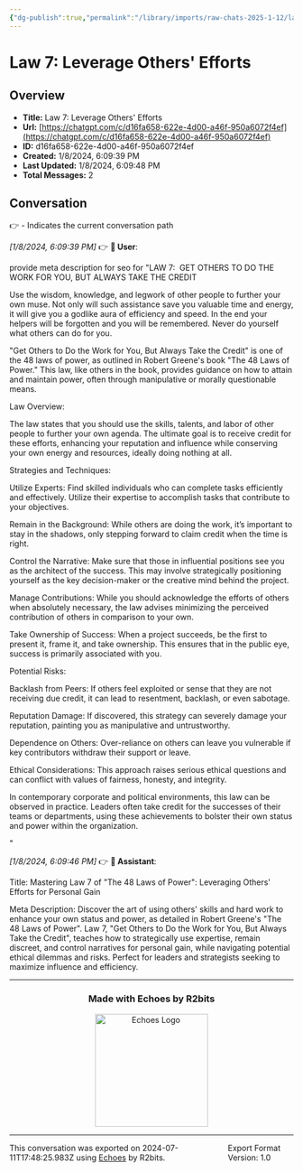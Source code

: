 ```yaml
---
{"dg-publish":true,"permalink":"/library/imports/raw-chats-2025-1-12/law-7-leverage-others-efforts/"}
---
```


# Law 7: Leverage Others' Efforts

## Overview
- **Title:** Law 7: Leverage Others' Efforts
- **Url:** [https://chatgpt.com/c/d16fa658-622e-4d00-a46f-950a6072f4ef](https://chatgpt.com/c/d16fa658-622e-4d00-a46f-950a6072f4ef)
- **ID:** d16fa658-622e-4d00-a46f-950a6072f4ef
- **Created:** 1/8/2024, 6:09:39 PM
- **Last Updated:** 1/8/2024, 6:09:48 PM
- **Total Messages:** 2

## Conversation
👉 - Indicates the current conversation path

<i>[1/8/2024, 6:09:39 PM]</i> 👉 <b>👤 User</b>: 

provide meta description for seo for "LAW 7:  GET OTHERS TO DO THE WORK FOR YOU, BUT ALWAYS TAKE THE CREDIT

Use the wisdom, knowledge, and legwork of other people to further your own muse. Not only will such assistance save you valuable time and energy, it will give you a godlike aura of efficiency and speed. In the end your helpers will be forgotten and you will be remembered. Never do yourself what others can do for you.

"Get Others to Do the Work for You, But Always Take the Credit" is one of the 48 laws of power, as outlined in Robert Greene's book "The 48 Laws of Power." This law, like others in the book, provides guidance on how to attain and maintain power, often through manipulative or morally questionable means. 

Law Overview:

The law states that you should use the skills, talents, and labor of other people to further your own agenda. The ultimate goal is to receive credit for these efforts, enhancing your reputation and influence while conserving your own energy and resources, ideally doing nothing at all.

Strategies and Techniques:

Utilize Experts: Find skilled individuals who can complete tasks efficiently and effectively. Utilize their expertise to accomplish tasks that contribute to your objectives.

Remain in the Background: While others are doing the work, it’s important to stay in the shadows, only stepping forward to claim credit when the time is right.

Control the Narrative: Make sure that those in influential positions see you as the architect of the success. This may involve strategically positioning yourself as the key decision-maker or the creative mind behind the project.

Manage Contributions: While you should acknowledge the efforts of others when absolutely necessary, the law advises minimizing the perceived contribution of others in comparison to your own.

Take Ownership of Success: When a project succeeds, be the first to present it, frame it, and take ownership. This ensures that in the public eye, success is primarily associated with you.

Potential Risks:

Backlash from Peers: If others feel exploited or sense that they are not receiving due credit, it can lead to resentment, backlash, or even sabotage.

Reputation Damage: If discovered, this strategy can severely damage your reputation, painting you as manipulative and untrustworthy.

Dependence on Others: Over-reliance on others can leave you vulnerable if key contributors withdraw their support or leave.

Ethical Considerations: This approach raises serious ethical questions and can conflict with values of fairness, honesty, and integrity.

In contemporary corporate and political environments, this law can be observed in practice. Leaders often take credit for the successes of their teams or departments, using these achievements to bolster their own status and power within the organization.

"<br>

<i>[1/8/2024, 6:09:46 PM]</i> 👉 <b>🤖 Assistant</b>: 

Title: Mastering Law 7 of "The 48 Laws of Power": Leveraging Others' Efforts for Personal Gain

Meta Description: Discover the art of using others' skills and hard work to enhance your own status and power, as detailed in Robert Greene's "The 48 Laws of Power". Law 7, "Get Others to Do the Work for You, But Always Take the Credit", teaches how to strategically use expertise, remain discreet, and control narratives for personal gain, while navigating potential ethical dilemmas and risks. Perfect for leaders and strategists seeking to maximize influence and efficiency.<br>

---

<div align="center">

### Made with Echoes by R2bits

<a href="https://echoes.r2bits.com">
  <img src="https://images.squarespace-cdn.com/content/v1/6493af4741c13939d335f0b8/18b27467-2da2-43b7-8d44-234bccf4f462/MINI_ECHOES_LOGO_NORMAL_WHITE_TEXT_SMALL-05-14+%281%29.png?format=300w" alt="Echoes Logo" width="200"/>
</a>

</div>

---

<div style="display: flex; justify-content: space-between;">
  <span>This conversation was exported on 2024-07-11T17:48:25.983Z using <a href="https://echoes.r2bits.com">Echoes</a> by R2bits.</span>
  <span>Export Format Version: 1.0</span>
</div>
